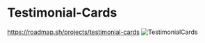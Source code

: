 # Testimonial-Cards
https://roadmap.sh/projects/testimonial-cards
![TestimonialCards](https://github.com/user-attachments/assets/252a1349-f1bd-4c73-97e8-592709389b6b)
